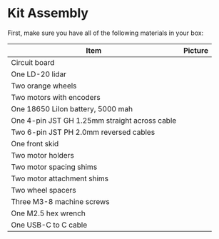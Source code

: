 # Kit Assembly

First, make sure you have all of the following materials in your box:

| Item | Picture |
| ---- | ------- |
| Circuit board | ![]() |
| One LD-20 lidar | ![]() |
| Two orange wheels | ![]() |
| Two motors with encoders | ![]() |
| One 18650 LiIon battery, 5000 mah | ![]() |
| One 4-pin JST GH 1.25mm straight across cable | ![]() |
| Two 6-pin JST PH 2.0mm reversed cables | ![]() |
| One front skid | ![]() |
| Two motor holders | ![]() |
| Two motor spacing shims | ![]() |
| Two motor attachment shims | ![]() |
| Two wheel spacers | ![]() |
| Three M3-8 machine screws | ![]() |
| One M2.5 hex wrench | ![]() |
| One USB-C to C cable | ![]() |



